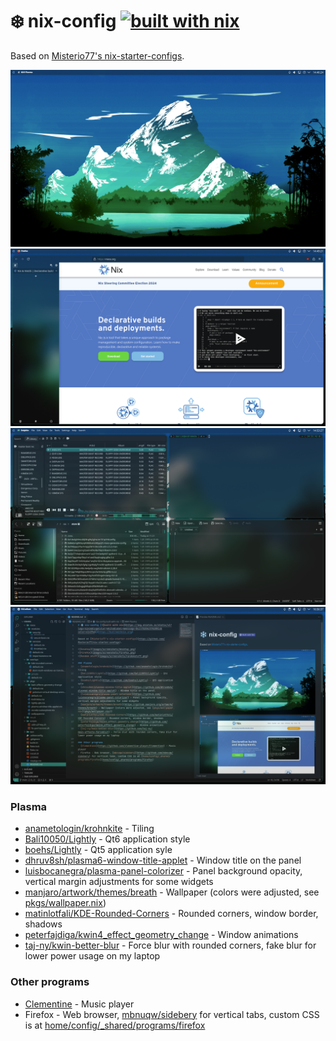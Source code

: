 # ❄️ nix-config [![built with nix](https://img.shields.io/static/v1?logo=nixos&logoColor=white&label=&message=Built%20with%20Nix&color=41439a)](https://builtwithnix.org)

Based on [Misterio77's nix-starter-configs](https://github.com/Misterio77/nix-starter-configs).

![Desktop](images/screenshots/desktop.png)
![Firefox](images/screenshots/firefox.png)
![Random stuff](images/screenshots/randomstuff.png)
![VSCode](images/screenshots/vscode.png)

### Plasma
- [anametologin/krohnkite](https://github.com/anametologin/krohnkite) - Tiling
- [Bali10050/Lightly](https://github.com/Bali10050/Lightly) - Qt6 application style
- [boehs/Lightly](https://github.com/boehs/Lightly) - Qt5 application syle
- [dhruv8sh/plasma6-window-title-applet](https://github.com/dhruv8sh/plasma6-window-title-applet) - Window title on the panel
- [luisbocanegra/plasma-panel-colorizer](https://github.com/luisbocanegra/plasma-panel-colorizer) - Panel background opacity, vertical margin adjustments for some widgets
- [manjaro/artwork/themes/breath](https://gitlab.manjaro.org/artwork/themes/breath) - Wallpaper (colors were adjusted, see [pkgs/wallpaper.nix](pkgs/wallpaper.nix))
- [matinlotfali/KDE-Rounded-Corners](https://github.com/matinlotfali/KDE-Rounded-Corners) - Rounded corners, window border, shadows
- [peterfajdiga/kwin4_effect_geometry_change](https://github.com/peterfajdiga/kwin4_effect_geometry_change) - Window animations
- [taj-ny/kwin-better-blur](https://github.com/taj-ny/kwin-effects-forceblur) - Force blur with rounded corners, fake blur for lower power usage on my laptop

### Other programs
- [Clementine](https://github.com/clementine-player/Clementine) - Music player
- Firefox - Web browser, [mbnuqw/sidebery](https://github.com/mbnuqw/sidebery) for vertical tabs, custom CSS is at [home/config/_shared/programs/firefox](home/config/_shared/programs/firefox)